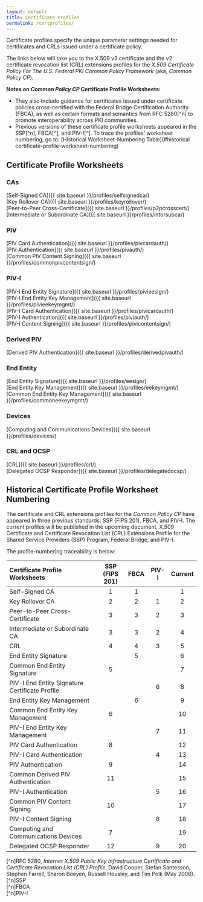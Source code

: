 ```yaml
---
layout: default
title: Certificate Profiles
permalink: /certprofiles/
---
```


Certificate profiles specify the unique parameter settings needed for certificates and CRLs issued under a certificate policy. 

The links below will take you to the X.509 v3 certificate and the v2 certificate revocation list (CRL) extensions profiles for the _X.509 Certificate Policy For The U.S. Federal PKI Common Policy Framework_ (aka, _Common Policy CP_). 

**Notes on _Common Policy CP_ Certificate Profile Worksheets:** 
* They also include guidance for certificates issued under certificate policies cross-certified with the Federal Bridge Certification Authority (FBCA), as well as certain formats and semantics from RFC 5280[^n] to promote interoperability across PKI communities. 
* Previous versions of these certificate profile worksheets appeared in the SSP[^n], FBCA[^], and PIV-I[^]. To trace the profiles' worksheet numbering, go to: [Historical Worksheet-Numbering Table](#historical certificate-profile-worksheet-numbering)  

## Certificate Profile Worksheets

### CAs 
 
[Self-Signed CA]({{ site.baseurl }}/profiles/selfsignedca/)<BR>
[Key Rollover CA]({{ site.baseurl }}/profiles/keyrollover/)<BR>
[Peer-to-Peer Cross-Certificate]({{ site.baseurl }}/profiles/p2pcrosscert/)<BR>
[Intermediate or Subordinate CA]({{ site.baseurl }}/profiles/intorsubca/)<BR>

### PIV

[PIV Card Authentication]({{ site.baseurl }}/profiles/pivcardauth/)<BR>
[PIV Authentication]({{ site.baseurl }}/profiles/pivauth/)<BR>
[Common PIV Content Signing]({{ site.baseurl }}/profiles/commonpivcontentsign/)<BR>


### PIV-I

[PIV-I End Entity Signature]({{ site.baseurl }}/profiles/pivieesign/)<BR>
[PIV-I End Entity Key Management]({{ site.baseurl }}/profiles/pivieekeymgmt/)<BR>
[PIV-I Card Authentication]({{ site.baseurl }}/profiles/pivicardauth/)<BR>
[PIV-I Authentication]({{ site.baseurl }}/profiles/piviauth/)<BR>
[PIV-I Content Signing]({{ site.baseurl }}/profiles/pivicontentsign/)<BR>

### Derived PIV

[Derived PIV Authentication]({{ site.baseurl }}/profiles/derivedpivauth/)

### End Entity

[End Entity Signature]({{ site.baseurl }}/profiles/eesign/)<BR>
[End Entity Key Management]({{ site.baseurl }}/profiles/eekeymgmt/)<BR>
[Common End Entity Key Management]({{ site.baseurl }}/profiles/commoneekeymgmt/)<BR>

### Devices

[Computing and Communications Devices]({{ site.baseurl }}/profiles/devices/)

### CRL and OCSP

[CRL]({{ site.baseurl }}/profiles/crl/)<BR>
[Delegated OCSP Responder]({{ site.baseurl }}/profiles/delegatedocsp/)

## Historical Certificate Profile Worksheet Numbering

The certificate and CRL extensions profiles for the _Common Policy CP_ have appeared in three previous standards:  SSP (FIPS 201), FBCA, and PIV-I. The current profiles will be published in the upcoming document, X.509 Certificate and Certificate Revocation List (CRL) Extensions Profile for the Shared Service Providers (SSP) Program, Federal Bridge, and PIV-I. 

The profile-numbering traceability is below:

| **Certificate Profile<BR>Worksheets**   | **SSP**<BR>**(FIPS 201)**        | **FBCA**     | **PIV-I**     | **Current**   |
| :----------------------------------  | :------:        | :-----------:      | :-----------:      | :-----------:      |
| Self-Signed CA                       | 1              | 1            |               | 1             |
| Key Rollover CA                      | 2              | 2            |  1            | 2             |
| Peer-to-Peer Cross-Certificate       | 3              | 3            |  2            | 3             |
| Intermediate or Subordinate CA       | 3              | 3            |  2            | 4             |
| CRL       | 4              | 4            |  3            | 5             |
| End Entity Signature       |                | 5            |               | 6             |
| Common End Entity Signature       | 5              |              |               | 7             |
| PIV-I End Entity Signature Certificate Profile       |                |              |  6            | 8             |
| End Entity Key Management       |                |  6           |               | 9             |
| Common End Entity Key Management       | 6               |             |               | 10             |
| PIV-I End Entity Key Management       |                |             | 7              | 11             |
| PIV Card Authentication       | 8               |             |               | 12             |
| PIV-I Card Authentication       |                |             |  4             | 13             |
| PIV Authentication       |  9              |             |               | 14             |
| Common Derived PIV Authentication       |  11              |             |               | 15             |
| PIV-I Authentication       |                |             |  5             | 16             |
| Common PIV Content Signing       | 10               |             |               | 17             |
| PIV-I Content Signing       |                |             |  8             | 18             |
| Computing and Communications Devices       | 7               |             |               | 19             |
| Delegated OCSP Responder       | 12               |             | 9             | 20             |



[^n]RFC 5280, _Internet X.509 Public Key Infrastructure Certificate and Certificate Revocation List (CRL) Profile_, David Cooper, Stefan Santesson, Stephen Farrell, Sharon Boeyen, Russell Housley, and Tim Polk (May 2008).<BR>
[^n]SSP<BR>
[^n]FBCA<BR>
[^n]PIV-I<BR>

